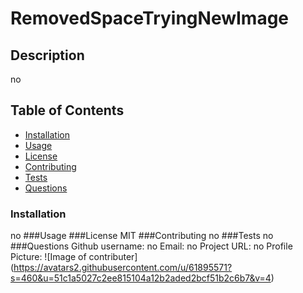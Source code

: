 
# RemovedSpaceTryingNewImage
## Description
no
## Table of Contents
* [Installation](#installation)
* [Usage](#usage)
* [License](#license)
* [Contributing](#contributing)
* [Tests](#tests)
* [Questions](#questions)
### Installation
no
###Usage
###License
MIT
###Contributing
no
###Tests
no
###Questions
Github username: no
Email: no
Project URL: no
Profile Picture: 
![Image of contributer] (https://avatars2.githubusercontent.com/u/61895571?s=460&u=51c1a5027c2ee815104a12b2aded2bcf51b2c6b7&v=4)

    